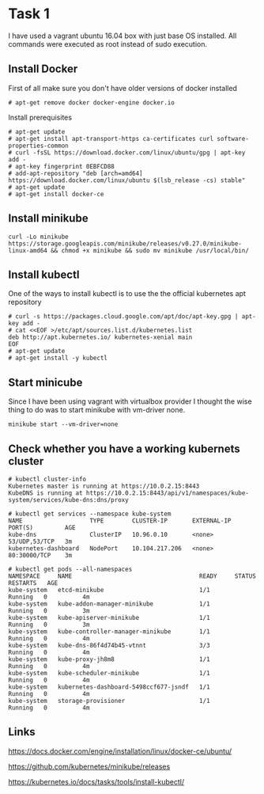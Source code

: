Task 1
======

I have used a vagrant ubuntu 16.04 box with just base OS installed.
All commands were executed as root instead of sudo execution.

## Install Docker

First of all make sure you don't have older versions of docker installed
```
# apt-get remove docker docker-engine docker.io
```
Install prerequisites 
```
# apt-get update
# apt-get install apt-transport-https ca-certificates curl software-properties-common
# curl -fsSL https://download.docker.com/linux/ubuntu/gpg | apt-key add -
# apt-key fingerprint 0EBFCD88
# add-apt-repository "deb [arch=amd64] https://download.docker.com/linux/ubuntu $(lsb_release -cs) stable"
# apt-get update
# apt-get install docker-ce
```
## Install minikube
```
curl -Lo minikube https://storage.googleapis.com/minikube/releases/v0.27.0/minikube-linux-amd64 && chmod +x minikube && sudo mv minikube /usr/local/bin/
```

## Install kubectl
One of the ways to install kubectl is to use the the official kubernetes apt repository 

```
# curl -s https://packages.cloud.google.com/apt/doc/apt-key.gpg | apt-key add -
# cat <<EOF >/etc/apt/sources.list.d/kubernetes.list
deb http://apt.kubernetes.io/ kubernetes-xenial main
EOF
# apt-get update
# apt-get install -y kubectl
```

## Start minicube
Since I have been using vagrant with virtualbox provider I thought the wise thing to do was to start minikube with vm-driver none.

```
minikube start --vm-driver=none
```

## Check whether you have a working kubernets cluster

```
# kubectl cluster-info
Kubernetes master is running at https://10.0.2.15:8443
KubeDNS is running at https://10.0.2.15:8443/api/v1/namespaces/kube-system/services/kube-dns:dns/proxy
```
```
# kubectl get services --namespace kube-system
NAME                   TYPE        CLUSTER-IP       EXTERNAL-IP   PORT(S)         AGE
kube-dns               ClusterIP   10.96.0.10       <none>        53/UDP,53/TCP   3m
kubernetes-dashboard   NodePort    10.104.217.206   <none>        80:30000/TCP    3m
```

```
# kubectl get pods --all-namespaces
NAMESPACE     NAME                                    READY     STATUS    RESTARTS   AGE
kube-system   etcd-minikube                           1/1       Running   0          4m
kube-system   kube-addon-manager-minikube             1/1       Running   0          3m
kube-system   kube-apiserver-minikube                 1/1       Running   0          3m
kube-system   kube-controller-manager-minikube        1/1       Running   0          4m
kube-system   kube-dns-86f4d74b45-vtnnt               3/3       Running   0          4m
kube-system   kube-proxy-jh8m8                        1/1       Running   0          4m
kube-system   kube-scheduler-minikube                 1/1       Running   0          4m
kube-system   kubernetes-dashboard-5498ccf677-jsndf   1/1       Running   0          4m
kube-system   storage-provisioner                     1/1       Running   0          4m
```


## Links

https://docs.docker.com/engine/installation/linux/docker-ce/ubuntu/ 

https://github.com/kubernetes/minikube/releases 

https://kubernetes.io/docs/tasks/tools/install-kubectl/


